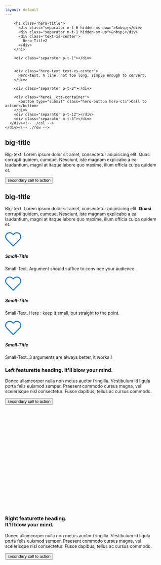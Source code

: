 ```yaml
---
layout: default
---
```


<section class='index hero1'>


  <div class="container">
    <div class="row">
      <div class="col-xs-10 col-xs-offset-1">

        <h1 class='hero-title'>
          <div class="separator m-t-6 hidden-xs-down">&nbsp;</div>
          <div class="separator m-t-1 hidden-sm-up">&nbsp;</div>
          <div class='text-xs-center'>
            Hero-Title2
          </div>
        </h1>
        
        <div class="separator p-t-1"></div>


        <div class="hero-text text-xs-center">
          Hero-text. A line, not too long, simple enough to convert.
        </div>
        
        <div class="separator p-t-2"></div>
        
        <div class="hero1__cta-container">
          <button type="submit" class="hero-button hero-cta">Call to action</button>
        </div>
        <div class="separator p-t-12"></div>
        <div class="separator m-t-3"></div>
      </div><!-- ./col -->
    </div><!-- ./row -->
  </div><!-- ./container -->

</section>







<div class="section-separator">
  <div class="container">
    <div class="row">
      <div class="col-xs-4 col-xs-offset-4">
        <div class="line"></div>
      </div><!-- ./col -->
    </div><!-- ./row -->
  </div><!-- ./container -->
</div><!-- /.section-separator -->





<section>
  <div class="container">
    <div class="row">
      <div class="col-xs-8 col-xs-offset-2">
        <div class="separator p-t-6"></div>
        <h2 class=" big-title text-xs-center"> big-title</h2>
        <div class="separator p-t-1"></div>
        <p class="big-text text-xs-center">Big-text. Lorem ipsum dolor sit amet, consectetur adipisicing elit. Quasi corrupti quidem, cumque. Nesciunt, iste magnam explicabo a ea laudantium, magni at itaque labore quo maxime, illum officia culpa quidem et.</p>
        <div class='text-xs-center'>
          <div class="separator p-t-1"></div>
          <button class="btn btn-primary-outline">secondary call to action</button>
        </div>
        <div class="separator m-t-6"></div>
      </div><!-- ./col -->
    </div><!-- ./row -->
  </div><!-- ./container -->
</section>



<section class="section-separator">
  <div class="container">
    <div class="row">
      <div class="col-xs-4 col-xs-offset-4">
        <div class="line"></div>
      </div><!-- ./col -->
    </div><!-- ./row -->
    </div><!-- ./container -->
</section><!-- /.section-separator -->



<section class="feature1">
  <div class="container">
    <div class="separator p-t-6"></div>
    <div class="row">
      <div class="col-xs-8 col-xs-offset-2">
        <h2 class=" big-title text-xs-center"> big-title</h2>
        <div class="separator p-t-2"></div>
        <p class="big-text text-xs-center">Big-text. Lorem ipsum dolor sit amet, consectetur adipisicing elit. <strong>Quasi</strong> corrupti quidem, cumque. Nesciunt, iste magnam explicabo a ea laudantium, magni at itaque labore quo maxime, illum officia culpa quidem et.</p>
      </div><!-- ./col -->
    </div><!-- ./row -->
    <div class="separator p-t-3"></div>
    <div class="row">
      <div class="col-lg-4 text-xs-center feature1__sub">
        <svg xmlns="http://www.w3.org/2000/svg" xmlns:xlink="http://www.w3.org/1999/xlink" version="1.1" id="Capa_1" x="0px" y="0px" viewBox="0 0 471.701 471.701" style="enable-background:new 0 0 471.701 471.701;" xml:space="preserve" width="52px" height="52px">
          <g>
            <path d="M433.601,67.001c-24.7-24.7-57.4-38.2-92.3-38.2s-67.7,13.6-92.4,38.3l-12.9,12.9l-13.1-13.1   c-24.7-24.7-57.6-38.4-92.5-38.4c-34.8,0-67.6,13.6-92.2,38.2c-24.7,24.7-38.3,57.5-38.2,92.4c0,34.9,13.7,67.6,38.4,92.3   l187.8,187.8c2.6,2.6,6.1,4,9.5,4c3.4,0,6.9-1.3,9.5-3.9l188.2-187.5c24.7-24.7,38.3-57.5,38.3-92.4   C471.801,124.501,458.301,91.701,433.601,67.001z M414.401,232.701l-178.7,178l-178.3-178.3c-19.6-19.6-30.4-45.6-30.4-73.3   s10.7-53.7,30.3-73.2c19.5-19.5,45.5-30.3,73.1-30.3c27.7,0,53.8,10.8,73.4,30.4l22.6,22.6c5.3,5.3,13.8,5.3,19.1,0l22.4-22.4   c19.6-19.6,45.7-30.4,73.3-30.4c27.6,0,53.6,10.8,73.2,30.3c19.6,19.6,30.3,45.6,30.3,73.3   C444.801,187.101,434.001,213.101,414.401,232.701z" fill="#0275d8"/>
          </g>
        </svg>
        <div class="separator p-t-1"></div>
        <h5 class='small-title'>Small-Title</h5>
        <p class='feature1__sub-text small-text'>Small-Text. Argument should suffice to convince your audience.</p>
      </div><!-- /.col-lg-4 -->
      <div class="col-lg-4 text-xs-center feature1__sub">
        <div class="separator p-t-1 hidden-lg-up"></div>
        <svg xmlns="http://www.w3.org/2000/svg" xmlns:xlink="http://www.w3.org/1999/xlink" version="1.1" id="Capa_1" x="0px" y="0px" viewBox="0 0 471.701 471.701" style="enable-background:new 0 0 471.701 471.701;" xml:space="preserve" width="52px" height="52px">
          <g>
            <path d="M433.601,67.001c-24.7-24.7-57.4-38.2-92.3-38.2s-67.7,13.6-92.4,38.3l-12.9,12.9l-13.1-13.1   c-24.7-24.7-57.6-38.4-92.5-38.4c-34.8,0-67.6,13.6-92.2,38.2c-24.7,24.7-38.3,57.5-38.2,92.4c0,34.9,13.7,67.6,38.4,92.3   l187.8,187.8c2.6,2.6,6.1,4,9.5,4c3.4,0,6.9-1.3,9.5-3.9l188.2-187.5c24.7-24.7,38.3-57.5,38.3-92.4   C471.801,124.501,458.301,91.701,433.601,67.001z M414.401,232.701l-178.7,178l-178.3-178.3c-19.6-19.6-30.4-45.6-30.4-73.3   s10.7-53.7,30.3-73.2c19.5-19.5,45.5-30.3,73.1-30.3c27.7,0,53.8,10.8,73.4,30.4l22.6,22.6c5.3,5.3,13.8,5.3,19.1,0l22.4-22.4   c19.6-19.6,45.7-30.4,73.3-30.4c27.6,0,53.6,10.8,73.2,30.3c19.6,19.6,30.3,45.6,30.3,73.3   C444.801,187.101,434.001,213.101,414.401,232.701z" fill="#0275d8"/>
          </g>
        </svg>
        <div class="separator p-t-1"></div>
        <h5 class='small-title'>Small-Title</h5>
        <p class='feature1__sub-text small-text'>Small-Text. Here : keep it small, but straight to the point.</p>
      </div><!-- /.col-lg-4 -->
      <div class="col-lg-4 text-xs-center feature1__sub">
        <div class="separator p-t-1 hidden-lg-up"></div>
        <svg xmlns="http://www.w3.org/2000/svg" xmlns:xlink="http://www.w3.org/1999/xlink" version="1.1" id="Capa_1" x="0px" y="0px" viewBox="0 0 471.701 471.701" style="enable-background:new 0 0 471.701 471.701;" xml:space="preserve" width="52px" height="52px">
          <g>
            <path d="M433.601,67.001c-24.7-24.7-57.4-38.2-92.3-38.2s-67.7,13.6-92.4,38.3l-12.9,12.9l-13.1-13.1   c-24.7-24.7-57.6-38.4-92.5-38.4c-34.8,0-67.6,13.6-92.2,38.2c-24.7,24.7-38.3,57.5-38.2,92.4c0,34.9,13.7,67.6,38.4,92.3   l187.8,187.8c2.6,2.6,6.1,4,9.5,4c3.4,0,6.9-1.3,9.5-3.9l188.2-187.5c24.7-24.7,38.3-57.5,38.3-92.4   C471.801,124.501,458.301,91.701,433.601,67.001z M414.401,232.701l-178.7,178l-178.3-178.3c-19.6-19.6-30.4-45.6-30.4-73.3   s10.7-53.7,30.3-73.2c19.5-19.5,45.5-30.3,73.1-30.3c27.7,0,53.8,10.8,73.4,30.4l22.6,22.6c5.3,5.3,13.8,5.3,19.1,0l22.4-22.4   c19.6-19.6,45.7-30.4,73.3-30.4c27.6,0,53.6,10.8,73.2,30.3c19.6,19.6,30.3,45.6,30.3,73.3   C444.801,187.101,434.001,213.101,414.401,232.701z" fill="#0275d8"/>
          </g>
        </svg>
        <div class="separator p-t-1"></div>
        <h5 class='small-title'>Small-Title</h5>
        <p class='feature1__sub-text small-text'>Small-Text. 3 arguments are always better, it works !</p>
        <div class="separator m-t-6"></div>
      </div><!-- /.col-lg-4 -->
    </div><!-- /.row -->
    </div><!-- /.container -->
  </section>




  <section class="section-separator">
    <div class="container">
      <div class="row">
        <div class="col-xs-4 col-xs-offset-4">
          <div class="line"></div>
        </div><!-- ./col -->
      </div><!-- ./row -->
    </div><!-- ./container -->
  </section><!-- /.section-separator -->





  <section class="feature0">
    <div class="separator p-t-3"></div>
    <div class="container">
      <div class="row">
        <div class="feature0__text-left">
          <h3 class=" big-title">Left featurette heading. <span class="text-muted"> It'll blow your mind.</span></h3>
          <p class="big-text">Donec ullamcorper nulla non metus auctor fringilla. Vestibulum id ligula porta felis euismod semper. Praesent commodo cursus magna, vel scelerisque nisl consectetur. Fusce dapibus, tellus ac cursus commodo.</p>
          <button class="btn btn-primary-outline">secondary call to action</button>
        </div>
        <div class="feature0__img-right">
          <div class="separator p-t-1 hidden-md-up">&nbsp;</div>
          <div class='feature1__sub-image' >
            <object>
              <embed src="image/responsive3.svg" style="width: 100%; height: auto;" />
            </object>
          </div>
        </div>
      </div>
    </div>
  
  <div class="container">
    <div class="row">
      <div class="feature0__img-left">
        <div class="separator p-t-1 hidden-md-up">&nbsp;</div>
        <div class='subfeature-image' >
          <object>
            <embed src="image/responsive3.svg" />
          </object>
        </div>
      </div>
      <div class="feature0__text-right">
      <h3 class=" big-title">Right featurette heading. <div class="text-muted"> It'll blow your mind.</div></h3>
        <p class="big-text">Donec ullamcorper nulla non metus auctor fringilla. Vestibulum id ligula porta felis euismod semper. Praesent commodo cursus magna, vel scelerisque nisl consectetur. Fusce dapibus, tellus ac cursus commodo.</p>
        <button class="btn btn-primary-outline">secondary call to action</button>
      </div>
    </div>


  </div>
</section>